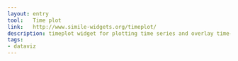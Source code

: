```yaml
---
layout: entry
tool:	Time plot
link:	http://www.simile-widgets.org/timeplot/
description: timeplot widget for plotting time series and overlay time-based events over them
tags:
- dataviz
---
```

